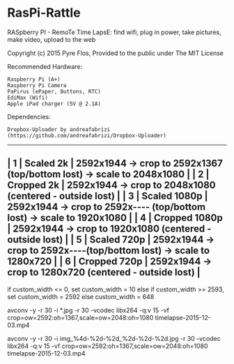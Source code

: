 # RasPi-Rattle
RASpberry PI - RemoTe Time LapsE: find wifi, plug in power, take pictures, make video, upload to the web

Copyright (c) 2015 Pyre Flos, Provided to the public under The MIT License

Recommended Hardware:

    Raspberry Pi (A+)
    Raspberry Pi Camera
    PaPirus (ePaper, Buttons, RTC)
    EdiMax (Wifi)
    Apple iPad charger (5V @ 2.1A)

Dependencies:

    Dropbox-Uploader by andreafabrizi  (https://github.com/andreafabrizi/Dropbox-Uploader)

---------------------------------------------------------------------------------------------
| 1 | Scaled 2k | 2592x1944 -> crop to 2592x1367 (top/bottom lost) -> scale to 2048x1080 |
| 2 | Cropped 2k | 2592x1944 -> crop to 2048x1080 (centered - outside lost) |
| 3 | Scaled 1080p | 2592x1944 -> crop to 2592x---- (top/bottom lost) -> scale to 1920x1080 |
| 4 | Cropped 1080p | 2592x1944 -> crop to 1920x1080 (centered - outside lost) |
| 5 | Scaled 720p | 2592x1944 -> crop to 2592x----(top/bottom lost) -> scale to 1280x720 |
| 6 | Cropped 720p | 2592x1944 -> crop to 1280x720 (centered - outside lost) |
---------------------------------------------------------------------------------

if custom_width <= 0, set custom_width = 10
else if custom_width >= 2593, set custom_width = 2592
else custom_width = 648


avconv -y -r 30 -i *.jpg -r 30 -vcodec libx264 -q:v 15 -vf crop=ow=2592:oh=1367,scale=ow=2048:oh=1080 timelapse-2015-12-03.mp4

avconv -y -r 30 -i img_%4d-%2d-%2d_%2d-%2d-%2d.jpg -r 30 -vcodec libx264 -q:v 15 -vf crop=ow=2592:oh=1367,scale=ow=2048:oh=1080 timelapse-2015-12-03.mp4

